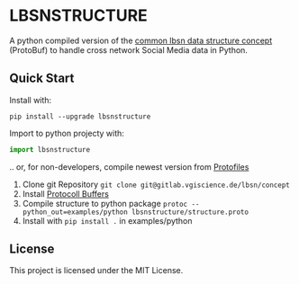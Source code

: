 # LBSNSTRUCTURE

A python compiled version of the [common lbsn data structure concept](https://gitlab.vgiscience.de/lbsn/concept) (ProtoBuf) to handle cross network Social Media data in Python.

## Quick Start

Install with:  
```shell
pip install --upgrade lbsnstructure
```

Import to python projecty with:  
```python
import lbsnstructure
```

.. or, for non-developers, compile newest version from [Protofiles](https://gitlab.vgiscience.de/lbsn/concept)

1. Clone git Repository `git clone git@gitlab.vgiscience.de/lbsn/concept`
2. Install [Protocoll Buffers](https://github.com/google/protobuf/releases)
3. Compile structure to python package `protoc --python_out=examples/python lbsnstructure/structure.proto`  
4. Install with `pip install .` in examples/python

## License

This project is licensed under the  MIT License.